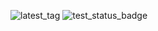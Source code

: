 
![latest_tag](https://img.shields.io/badge/tag-v1.1-blue)
![test_status_badge](https://github.com/Snorkan/flowcell_parser/actions/workflows/pytest.yml/badge.svg)
